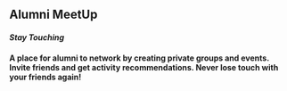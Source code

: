 <h2>Alumni MeetUp</h2>
<i><h4>Stay Touching<h4></i>

A place for alumni to network by creating private groups and events.
Invite friends and get activity recommendations.
Never lose touch with your friends again!
